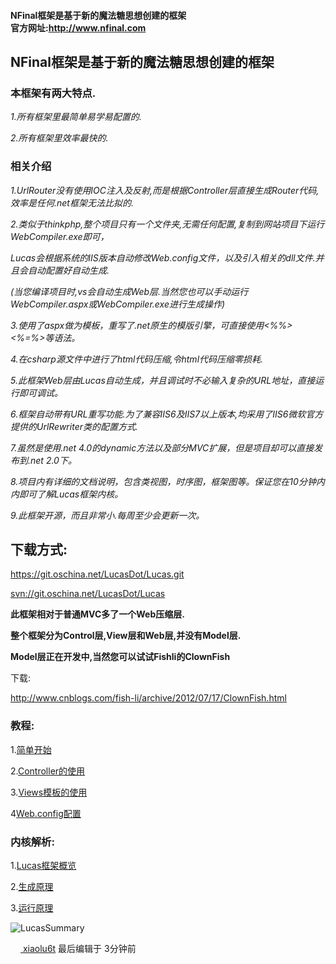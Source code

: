 <div class="twelve wide column">
<h4 class="header ui">
NFinal框架是基于新的魔法糖思想创建的框架</br>
官方网址:<a href="http://www.nfinal.com">http://www.nfinal.com</a>
</h4>
<div class="markdown-body" style="overflow: visible;">
<h2><a class="anchor" id="NFinal框架是基于新的魔法糖思想创建的框架-" href="#NFinal框架是基于新的魔法糖思想创建的框架-"></a>NFinal框架是基于新的魔法糖思想创建的框架</h2><h3><a class="anchor" id="本框架有两大特点-" href="#本框架有两大特点-"></a>本框架有两大特点.</h3>
<p><em>1.所有框架里最简单易学易配置的.</em></p>

<p><em>2.所有框架里效率最快的.</em></p>
<h3><a class="anchor" id="相关介绍" href="#相关介绍"></a>相关介绍</h3>
<p><em>1.UrlRouter没有使用IOC注入及反射,而是根据Controller层直接生成Router代码,效率是任何.net框架无法比拟的.</em></p>

<p><em>2.类似于thinkphp,整个项目只有一个文件夹,无需任何配置,复制到网站项目下运行WebCompiler.exe即可，</em></p>

<p><em>Lucas会根据系统的IIS版本自动修改Web.config文件，以及引入相关的dll文件.并且会自动配置好自动生成.</em></p>

<p><em>(当您编译项目时,vs会自动生成Web层.当然您也可以手动运行WebCompiler.aspx或WebCompiler.exe进行生成操作)</em></p>

<p><em>3.使用了aspx做为模板，重写了.net原生的模版引擎，可直接使用&lt;%%&gt;&lt;%=%&gt;等语法。</em></p>

<p><em>4.在csharp源文件中进行了html代码压缩,令html代码压缩零损耗.</em></p>

<p><em>5.此框架Web层由Lucas自动生成，并且调试时不必输入复杂的URL地址，直接运行即可调试。</em></p>

<p><em>6.框架自动带有URL重写功能.为了兼容IIS6及IIS7以上版本,均采用了IIS6微软官方提供的UrlRewriter类的配置方式.</em></p>

<p><em>7.虽然是使用.net 4.0的dynamic方法以及部分MVC扩展，但是项目却可以直接发布到.net 2.0下。</em></p>

<p><em>8.项目内有详细的文档说明，包含类视图，时序图，框架图等。保证您在10分钟内内即可了解Lucas框架内核。</em></p>

<p><em>9.此框架开源，而且非常小.每周至少会更新一次。</em></p>
<h2><a class="anchor" id="下载方式-" href="#下载方式-"></a>下载方式:</h2>
<p><a href="https://git.oschina.net/LucasDot/Lucas.git">https://git.oschina.net/LucasDot/Lucas.git</a></p>

<p><a href="svn://git.oschina.net/LucasDot/Lucas">svn://git.oschina.net/LucasDot/Lucas</a></p>

<p><strong>此框架相对于普通MVC多了一个Web压缩层.</strong></p>

<p><strong>整个框架分为Control层,View层和Web层,并没有Model层.</strong></p>

<p><strong>Model层正在开发中,当然您可以试试Fishli的ClownFish</strong></p>

<p>下载:</p>

<p><a href="http://www.cnblogs.com/fish-li/archive/2012/07/17/ClownFish.html">http://www.cnblogs.com/fish-li/archive/2012/07/17/ClownFish.html</a></p>
<h3><a class="anchor" id="教程-" href="#教程-"></a>教程:</h3>
<p>1.<a href="http://git.oschina.net/LucasDot/Lucas/wikis/简单开始">简单开始</a></p>

<p>2.<a href="http://git.oschina.net/LucasDot/Lucas/wikis/Controller的使用">Controller的使用</a></p>

<p>3.<a href="http://git.oschina.net/LucasDot/Lucas/wikis/Views模板的使用">Views模板的使用</a></p>

<p>4<a href="http://git.oschina.net/LucasDot/Lucas/wikis/Web.config配置">Web.config配置</a></p>
<h3><a class="anchor" id="内核解析-" href="#内核解析-"></a>内核解析:</h3>
<p>1.<a href="https://git.oschina.net/LucasDot/Lucas/wikis/Lucas框架概览">Lucas框架概览</a></p>

<p>2.<a href="https://git.oschina.net/LucasDot/Lucas/wikis/生成原理">生成原理</a></p>

<p>3.<a href="https://git.oschina.net/LucasDot/Lucas/wikis/运行原理">运行原理</a></p>

<p><img alt="LucasSummary" src="http://git.oschina.net/uploads/images/2015/0407/121832_48edb0d3_356543.gif"></p>
</div>
<div class="ui divider"></div>
<div class="column">
<div class="ui label text">
<a href="/LucasDot" class="commit-author-link"><img alt="" class="mini avatar circular ui image s16" src="/uploads/43/356543_LucasDot.jpg?1428235818" width="16"> <span class="commit-author-name">xiaolu6t</span></a>
最后编辑于
<span class="timeago" title="2015-04-07 12:58">3分钟前</span>
</div>
</div>
</div>